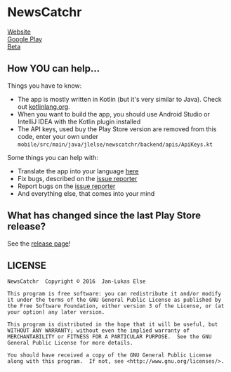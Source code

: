 # NewsCatchr

[Website](https://newscatchr.jlelse.eu)  
[Google Play](https://play.google.com/store/apps/details?id=jlelse.readit)  
[Beta](https://play.google.com/apps/testing/jlelse.readit)

## How YOU can help...

Things you have to know:

- The app is mostly written in Kotlin (but it's very similar to Java). Check out [kotlinlang.org](kotlinlang.org).
- When you want to build the app, you should use Android Studio or IntelliJ IDEA with the Kotlin plugin installed
- The API keys, used buy the Play Store version are removed from this code, enter your own under `mobile/src/main/java/jlelse/newscatchr/backend/apis/ApiKeys.kt`

Some things you can help with:

- Translate the app into your language [here](http://translate.jlelse.eu)
- Fix bugs, described on the [issue reporter](https://github.com/jlelse/NewsCatchr-OpenSource/issues)
- Report bugs on the [issue reporter](https://github.com/jlelse/NewsCatchr-OpenSource/issues)
- And everything else, that comes into your mind

## What has changed since the last Play Store release?

See the [release page](https://github.com/jlelse/NewsCatchr-OpenSource/releases)!

## LICENSE

```
NewsCatchr  Copyright © 2016  Jan-Lukas Else

This program is free software: you can redistribute it and/or modify it under the terms of the GNU General Public License as published by the Free Software Foundation, either version 3 of the License, or (at your option) any later version.

This program is distributed in the hope that it will be useful, but WITHOUT ANY WARRANTY; without even the implied warranty of MERCHANTABILITY or FITNESS FOR A PARTICULAR PURPOSE.  See the GNU General Public License for more details.

You should have received a copy of the GNU General Public License along with this program.  If not, see <http://www.gnu.org/licenses/>.
```